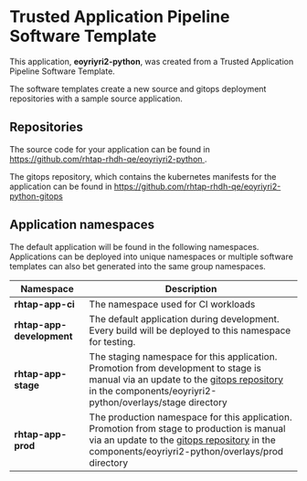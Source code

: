 # Trusted Application Pipeline Software Template

This application, **eoyriyri2-python**, was created from a Trusted Application Pipeline Software Template.

The software templates create a new source and gitops deployment repositories with a sample source application. 

## Repositories

The source code for your application can be found in [https://github.com/rhtap-rhdh-qe/eoyriyri2-python ](https://github.com/rhtap-rhdh-qe/eoyriyri2-python ).
 
The gitops repository, which contains the kubernetes manifests for the application can be found in 
[https://github.com/rhtap-rhdh-qe/eoyriyri2-python-gitops ](https://github.com/rhtap-rhdh-qe/eoyriyri2-python-gitops ) 

## Application namespaces 

The default application will be found in the following namespaces. Applications can be deployed into unique namespaces or multiple software templates can also bet generated into the same group namespaces.  

|  Namespace   |  Description   |  
| -------- | -------- |
| **rhtap-app-ci** | The namespace used for CI workloads |
| **rhtap-app-development** | The default application during development. Every build will be deployed to this namespace for testing. |
| **rhtap-app-stage** | The staging namespace for this application. Promotion from development to stage is manual via an update to the [gitops repository](https://github.com/rhtap-rhdh-qe/eoyriyri2-python-gitops ) in the components/eoyriyri2-python/overlays/stage directory |
| **rhtap-app-prod** | The production namespace for this application. Promotion from stage to production is manual via an update to the [gitops repository](https://github.com/rhtap-rhdh-qe/eoyriyri2-python-gitops ) in the components/eoyriyri2-python/overlays/prod directory |